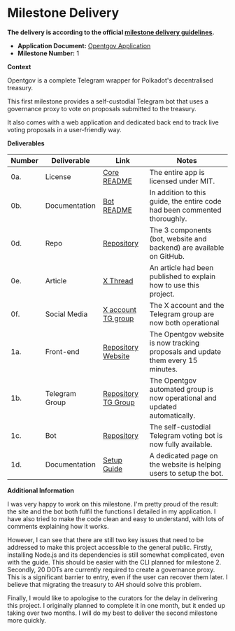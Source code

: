 # Milestone Delivery

**The delivery is according to the official [milestone delivery guidelines](https://github.com/w3f/Grants-Program/blob/master/docs/Support%20Docs/milestone-deliverables-guidelines.md).**

* **Application Document:** [Opentgov Application](https://github.com/PolkadotOpenSourceGrants/apply/blob/master/applications/opentgov.md)
* **Milestone Number:** 1

**Context**

Opentgov is a complete Telegram wrapper for Polkadot's decentralised treasury.

This first milestone provides a self-custodial Telegram bot that uses a governance proxy to vote on proposals submitted to the treasury.

It also comes with a web application and dedicated back end to track live voting proposals in a user-friendly way.

**Deliverables**

| Number | Deliverable | Link | Notes |
| ------------- | ------------- | ------------- |------------- |
| 0a. | License | [Core README](https://github.com/mar1/opentgov/blob/main/README.md#-license) | The entire app is licensed under MIT. |
| 0b. | Documentation | [Bot README](https://github.com/mar1/opentgov/blob/main/bot/README.md) | In addition to this guide, the entire code had been commented thoroughly. |
| 0d. | Repo | [Repository](https://github.com/mar1/opentgov/) | The 3 components (bot, website and backend) are available on GitHub. |
| 0e. | Article | [X Thread](https://x.com/opentgov/status/1926665183839027463) | An article had been published to explain how to use this project. |
| 0f. | Social Media | [X account](https://x.com/opentgov) [TG group](https://t.me/opentgov) | The X account and the Telegram group are now both operational |
| 1a. | Front-end | [Repository](https://github.com/mar1/opentgov/website/) [Website](https://opentgov.com) | The Opentgov website is now tracking proposals and update them every 15 minutes. |
| 1b. | Telegram Group | [Repository](https://github.com/mar1/opentgov/backend/) [TG Group](https://t.me/opentgov) | The Opentgov automated group is now operational and updated automatically. |
| 1c. | Bot | [Repository](https://github.com/mar1/opentgov/bot/) | The self-custodial Telegram voting bot is now fully available. |
| 1d. | Documentation | [Setup Guide](https://opentgov.com/setup-bot) | A dedicated page on the website is helping users to setup the bot. |

**Additional Information**

I was very happy to work on this milestone. I'm pretty proud of the result: the site and the bot both fulfil the functions I detailed in my application. I have also tried to make the code clean and easy to understand, with lots of comments explaining how it works.

However, I can see that there are still two key issues that need to be addressed to make this project accessible to the general public. Firstly, installing Node.js and its dependencies is still somewhat complicated, even with the guide. This should be easier with the CLI planned for milestone 2. Secondly, 20 DOTs are currently required to create a governance proxy. This is a significant barrier to entry, even if the user can recover them later. I believe that migrating the treasury to AH should solve this problem.

Finally, I would like to apologise to the curators for the delay in delivering this project. I originally planned to complete it in one month, but it ended up taking over two months. I will do my best to deliver the second milestone more quickly.
